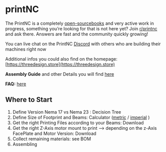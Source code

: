 # printNC
The PrintNC is a completely [open-sourcebooks](https://creativecommons.org/licenses/by/4.0/) and very active work in progress, something you’re looking for that is not here yet? Join [r/printnc](http://www.reddit.com/r/printnc) and ask there. Answers are fast and the community quickly growing!

You can live chat on the PrintNC [Discord](https://discord.gg/RxzPna6) with others who are building their machines right now

Additional infos you could also find on the homepage: [https://threedesign.store](https://threedesign.store)

**Assembly Guide** and other Details you will find [here](doc/README.md)

**FAQ:** [here](doc/faq.md)

## Where to Start

1. Define Version Nema 17 vs Nema 23 : Decision Tree
1. Define Size of Footprint and Beams: Calculator ([metric](https://threedesign.store/metric-frame-size-calculator/) / [imperial](https://threedesign.store/metric-frame-size-calculator/) )
1. Get the right Printing Files according to your Beams: Download
1. Get the right Z-Axis motor mount to print --> depending on the z-Axis FacePlate and Motor Version: Download
1. Collect remaining materials: see BOM
1. Assembling
